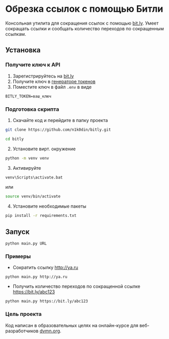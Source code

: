 # Обрезка ссылок с помощью Битли

Консольная утилита для сокращения ссылок с помощью [bit.ly](https://bit.ly).
Умеет сокращать ссылки и сообщать количество переходов по сокращенным ссылкам.

## Установка

### Получите ключ к API

1. Зарегистрируйтесь на [bit.ly](https://bit.ly/)
2. Получите ключ в [генераторе токенов](https://bitly.com/a/oauth_apps)
3. Поместите ключ в файл `.env` в виде
```
BITLY_TOKEN=ваш_ключ
```

### Подготовка скрипта

1. Скачайте код и перейдите в папку проекта
  ```bash
  git clone https://github.com/n1k0din/bitly.git
  ```  
  ```bash
  cd bitly
  ```
2. Установите вирт. окружение
```bash
python -m venv venv
```
3. Активируйте
```bash
venv\Scripts\activate.bat
```
 или
```bash
source venv/bin/activate
```
4. Установите необходимые пакеты
```bash
pip install -r requirements.txt
```

## Запуск
```
python main.py URL
```

### Примеры

- Сократить ссылку http://ya.ru
```
python main.py http://ya.ru
```

- Получить количество переходов по сокращенной ссылке https://bit.ly/abc123
```
python main.py https://bit.ly/abc123
```

### Цель проекта

Код написан в образовательных целях на онлайн-курсе для веб-разработчиков [dvmn.org](https://dvmn.org/).
